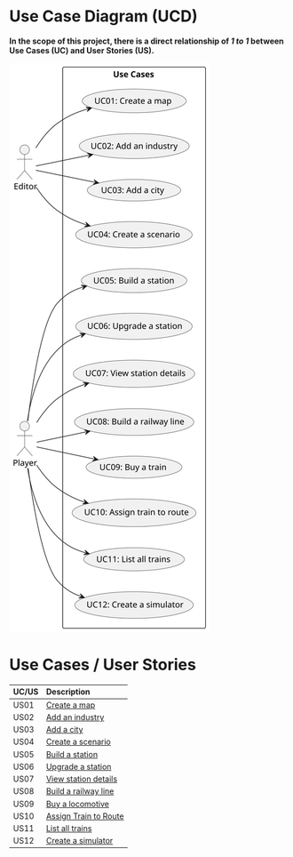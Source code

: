 # Use Case Diagram (UCD)

**In the scope of this project, there is a direct relationship of _1 to 1_ between Use Cases (UC) and User Stories (US).**

![Use Case Diagram](./svg/use-case.svg)

# Use Cases / User Stories
| UC/US | Description                                        |                   
|:------|:---------------------------------------------------|
| US01  | [Create a map](../../US01/US01-README.md)          |
| US02  | [Add an industry](../../US02/US02-README.md)       |
| US03  | [Add a city](../../US03/US03-README.md)            |
| US04  | [Create a scenario](../../US04/US04-README.md)     |
| US05  | [Build a station](../../US05/US05-README.md)       |
| US06  | [Upgrade a station](../../US06/US06-README.md)     |
| US07  | [View station details](../../US07/US07-README.md)  |
| US08  | [Build a railway line](../../US08/US08-README.md)  |
| US09  | [Buy a locomotive](../../US09/US09-README.md)      |
| US10  | [Assign Train to Route](../../US10/US10-README.md) |
| US11  | [List all trains](../../US11/US11-README.md)       |
| US12  | [Create a simulator](../../US12/US12-README.md)    |


